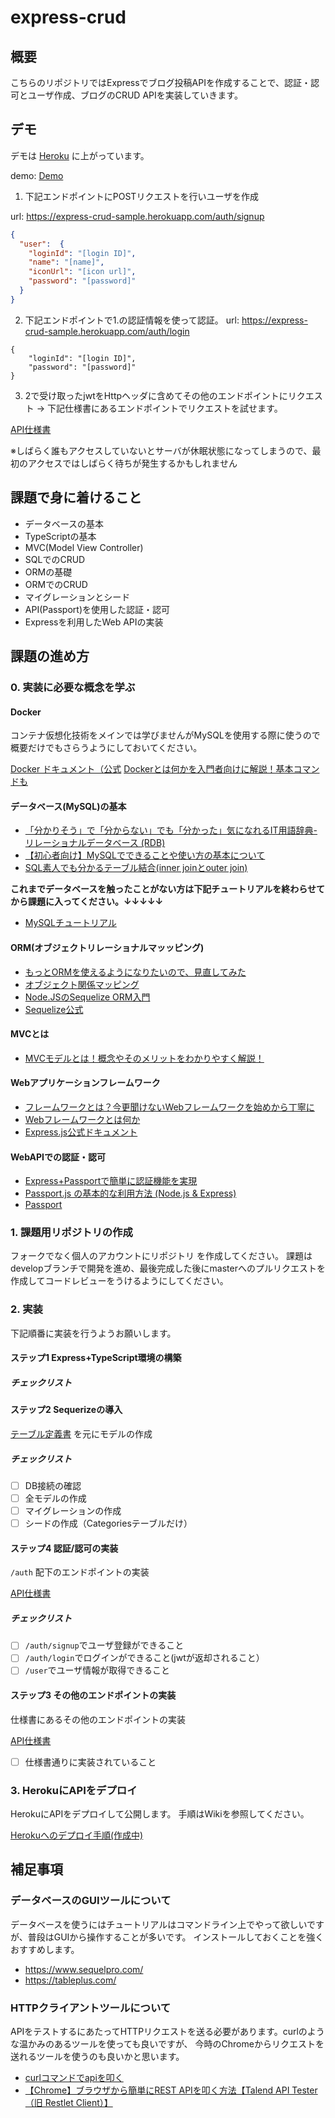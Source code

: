 # express-crud

## 概要

こちらのリポジトリではExpressでブログ投稿APIを作成することで、認証・認可とユーザ作成、ブログのCRUD APIを実装していきます。

## デモ

デモは [Heroku](https://www.heroku.com) に上がっています。

demo: [Demo](https://express-crud-sample.herokuapp.com/)

1. 下記エンドポイントにPOSTリクエストを行いユーザを作成

url: https://express-crud-sample.herokuapp.com/auth/signup
```json
{
  "user":  {
    "loginId": "[login ID]",
    "name": "[name]",
    "iconUrl": "[icon url]",
    "password": "[password]"
  }
}
```

2. 下記エンドポイントで1.の認証情報を使って認証。
url: https://express-crud-sample.herokuapp.com/auth/login
```
{
    "loginId": "[login ID]",
    "password": "[password]"
}
```

3. 2で受け取ったjwtをHttpヘッダに含めてその他のエンドポイントにリクエスト
→ 下記仕様書にあるエンドポイントでリクエストを試せます。

[API仕様書](https://github.com/version-1/express-crud/wiki/API%E4%BB%95%E6%A7%98%E6%9B%B8)

※しばらく誰もアクセスしていないとサーバが休眠状態になってしまうので、最初のアクセスではしばらく待ちが発生するかもしれません

## 課題で身に着けること

- データベースの基本
- TypeScriptの基本
- MVC(Model View Controller)
- SQLでのCRUD
- ORMの基礎
- ORMでのCRUD
- マイグレーションとシード
- API(Passport)を使用した認証・認可
- Expressを利用したWeb APIの実装

## 課題の進め方

### 0. 実装に必要な概念を学ぶ

#### Docker

コンテナ仮想化技術をメインでは学びませんがMySQLを使用する際に使うので概要だけでもさらうようにしておいてください。

[Docker ドキュメント（公式](https://docs.docker.com/get-started/overview/)
[Dockerとは何かを入門者向けに解説！基本コマンドも](https://udemy.benesse.co.jp/development/web/docker.html)

#### データベース(MySQL)の基本

- [「分かりそう」で「分からない」でも「分かった」気になれるIT用語辞典-リレーショナルデータベース (RDB)](https://wa3.i-3-i.info/word11770.html) 
- [【初心者向け】MySQLでできることや使い方の基本について](https://www.atoone.co.jp/column/10114/)
- [SQL素人でも分かるテーブル結合(inner joinとouter join)](https://qiita.com/naoki_mochizuki/items/3fda1ad6594c11d7b43c)

**これまでデータベースを触ったことがない方は下記チュートリアルを終わらせてから課題に入ってください。↓↓↓↓↓**

- [MySQLチュートリアル](https://github.com/version-1/express-crud/wiki/MySQL%E3%83%81%E3%83%A5%E3%83%BC%E3%83%88%E3%83%AA%E3%82%A2%E3%83%AB)




#### ORM(オブジェクトリレーショナルマッッピング)

- [もっとORMを使えるようになりたいので、見直してみた](https://qiita.com/niisan-tokyo/items/156eb35c6eeaf07b9b65)
- [オブジェクト関係マッピング](https://qiita.com/yk-nakamura/items/acd071f16cda844579b9)
- [Node.JSのSequelize ORM入門](https://qiita.com/markusveeyola/items/64875c9507d5fa32884e)
- [Sequelize公式](https://sequelize.org/v5/manual/getting-started.html)

#### MVCとは

- [MVCモデルとは！概念やそのメリットをわかりやすく解説！](https://www.geekly.co.jp/column/cat-technology/1911_040/)

#### Webアプリケーションフレームワーク

- [フレームワークとは？今更聞けないWebフレームワークを始めから丁寧に](https://blog.codecamp.jp/web_framework)
- [Webフレームワークとは何か](https://postd.cc/what-is-a-web-framework/)
- [Express.js公式ドキュメント](https://expressjs.com/ja/)

#### WebAPIでの認証・認可

- [Express+Passportで簡単に認証機能を実現](https://qiita.com/papi_tokei/items/9b852774114ebc7a6255)
- [Passport.js の基本的な利用方法 (Node.js & Express)](https://qiita.com/tuneyukkie/items/b1bc2a26cfb7c480e56b)
- [Passport](http://www.passportjs.org/docs/)


### 1. 課題用リポジトリの作成

フォークでなく個人のアカウントにリポジトリ を作成してください。
課題はdevelopブランチで開発を進め、最後完成した後にmasterへのプルリクエストを作成してコードレビューをうけるようにしてください。


### 2. 実装

下記順番に実装を行うようお願いします。

#### ステップ1 Express+TypeScript環境の構築


#####  チェックリスト

#### ステップ2 Sequerizeの導入

[テーブル定義書](https://github.com/version-1/ws-0700-express-crud/wiki/%E3%83%86%E3%83%BC%E3%83%96%E3%83%AB%E5%AE%9A%E7%BE%A9%E6%9B%B8) を元にモデルの作成


#####  チェックリスト

- [ ] DB接続の確認
- [ ] 全モデルの作成
- [ ] マイグレーションの作成
- [ ] シードの作成（Categoriesテーブルだけ）

#### ステップ4 認証/認可の実装

`/auth` 配下のエンドポイントの実装

[API仕様書](https://github.com/version-1/express-crud/wiki/API%E4%BB%95%E6%A7%98%E6%9B%B8)

#####  チェックリスト

- [ ] `/auth/signup`でユーザ登録ができること
- [ ] `/auth/login`でログインができること(jwtが返却されること）
- [ ] `/user`でユーザ情報が取得できること

#### ステップ3 その他のエンドポイントの実装

仕様書にあるその他のエンドポイントの実装

[API仕様書](https://github.com/version-1/express-crud/wiki/API%E4%BB%95%E6%A7%98%E6%9B%B8)

- [ ] 仕様書通りに実装されていること

### 3. HerokuにAPIをデプロイ

HerokuにAPIをデプロイして公開します。
手順はWikiを参照してください。

[Herokuへのデプロイ手順(作成中)](https://github.com/version-1/express-crud/wiki/Heroku%E3%81%B8%E3%81%AE%E3%83%87%E3%83%97%E3%83%AD%E3%82%A4)

## 補足事項

### データベースのGUIツールについて

データベースを使うにはチュートリアルはコマンドライン上でやって欲しいですが、普段はGUIから操作することが多いです。
インストールしておくことを強くおすすめします。

- https://www.sequelpro.com/
- https://tableplus.com/

### HTTPクライアントツールについて

APIをテストするにあたってHTTPリクエストを送る必要があります。curlのような温かみのあるツールを使っても良いですが、
今時のChromeからリクエストを送れるツールを使うのも良いかと思います。

- [curlコマンドでapiを叩く](https://qiita.com/bunty/items/758425773b2239feb9a7)
- [【Chrome】ブラウザから簡単にREST APIを叩く方法【Talend API Tester（旧 Restlet Client）】](https://katblog.manadream.net/index.php/2019/02/11/rest-api-from-restlet-client/)
